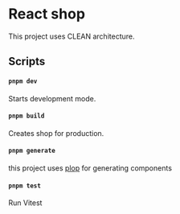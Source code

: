 # React shop

This project uses CLEAN architecture.

## Scripts

#### `pnpm dev`

Starts development mode.

#### `pnpm build`

Creates shop for production.

#### `pnpm generate`

this project uses [plop](https://plopjs.com/) for generating components

#### `pnpm test`

Run Vitest